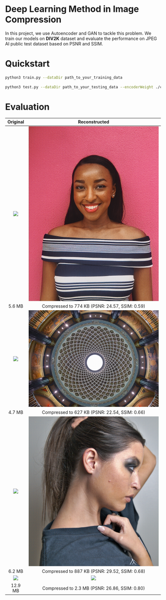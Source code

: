 # Deep Learning Method in Image Compression

In this project, we use Autoencoder and GAN to tackle this problem. We train our models on **DIV2K** dataset and evaluate the performance on JPEG AI public test dataset based on PSNR and SSIM.

# Quickstart

```sh
python3 train.py --dataDir path_to_your_training_data 
```

```sh
python3 test.py --dataDir path_to_your_testing_data --encoderWeight ./checkpoint/encoder.pt --decoderWeight ./checkpoint/decoder.pt
```

# Evaluation
|     Original      |                 Reconstructed                  |
| :---------------: | :--------------------------------------------: |
| ![](assets/1.png) |              ![](assets/1_re.png)              |
|      5.6 MB       | Compressed to 774 KB (PSNR: 24.57, SSIM: 0.59) |
| ![](assets/2.png) |              ![](assets/2_re.png)              |
|      4.7 MB       | Compressed to 627 KB (PSNR: 22.54, SSIM: 0.66) |
| ![](assets/3.png) |              ![](assets/3_re.png)              |
|      6.2 MB       | Compressed to 887 KB (PSNR: 29.52, SSIM: 0.68) |
| ![](assets/4.png) |              ![](assets/4_re.png)              |
|      12.9 MB      | Compressed to 2.3 MB (PSNR: 26.86, SSIM: 0.80) |


